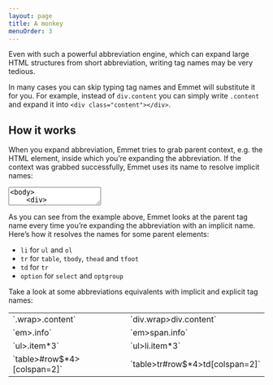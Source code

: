 ```yaml
---
layout: page
title: A monkey
menuOrder: 3
---
```

Even with such a powerful abbreviation engine, which can expand large HTML structures from short abbreviation, writing tag names may be very tedious.

In many cases you can skip typing tag names and Emmet will substitute it for you. For example, instead of `div.content` you can simply write `.content` and expand it into `<div class="content"></div>`.

## How it works

When you expand abbreviation, Emmet tries to grab parent context, e.g. the HTML element, inside which you’re expanding the abbreviation. If the context was grabbed successfully, Emmet uses its name to resolve implicit names:

<textarea class="movie-def">
&lt;body&gt;
	&lt;div&gt;
		|
	&lt;/div&gt;

	&lt;span&gt;&lt;/span&gt;

	&lt;ul class="nav"&gt;
		|
	&lt;/ul&gt;

&lt;/body&gt;
~~~
type: .item
wait: 1000
tooltip: Expanding abbreviation inside block element, default tag name is *div*
run: emmet.expand_abbreviation
wait: 1000
moveTo: 5:10
type: .item
tooltip: Expanding abbreviation inside inline element, default tag name is *span*
run: emmet.expand_abbreviation
wait: 1000
moveTo: 8:8
type: .item
tooltip: Expanding abbreviation inside list, default tag name is *li*
run: emmet.expand_abbreviation
</textarea>

As you can see from the example above, Emmet looks at the parent tag name every time you’re expanding the abbreviation with an implicit name. Here’s how it resolves the names for some parent elements:

* `li` for `ul` and `ol`
* `tr` for `table`, `tbody`, `thead` and `tfoot`
* `td` for `tr`
* `option` for `select` and `optgroup`

Take a look at some abbreviations equivalents with implicit and explicit tag names:

<table>
	<tr>
		<td>`.wrap>.content`</td>
		<td>`div.wrap>div.content`</td>
	</tr>
	<tr>
		<td>`em>.info`</td>
		<td>`em>span.info`</td>
	</tr>
	<tr>
		<td>`ul>.item*3`</td>
		<td>`ul>li.item*3`</td>
	</tr>
	<tr>
		<td>`table>#row$*4>[colspan=2]`</td>
		<td>`table>tr#row$*4>td[colspan=2]`</td>
	</tr>
</table>
